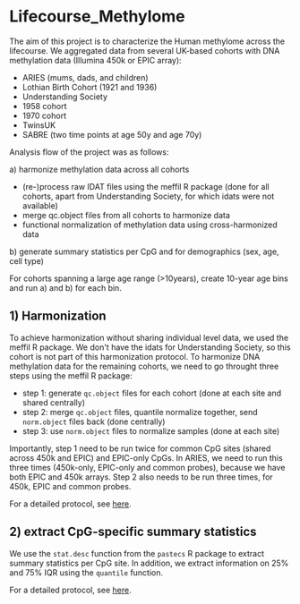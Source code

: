 # Lifecourse_Methylome

The aim of this project is to characterize the Human methylome across the lifecourse.
We aggregated data from several UK-based cohorts with DNA methylation data (Illumina 450k or EPIC array):

+ ARIES (mums, dads, and children)
+ Lothian Birth Cohort (1921 and 1936)
+ Understanding Society
+ 1958 cohort
+ 1970 cohort
+ TwinsUK
+ SABRE (two time points at age 50y and age 70y)

Analysis flow of the project was as follows:

a) harmonize methylation data across all cohorts
  + (re-)process raw IDAT files using the meffil R package (done for all cohorts, apart from Understanding Society, for which idats were not available)
  + merge qc.object files from all cohorts to harmonize data
  + functional normalization of methylation data using cross-harmonized data
 
 b) generate summary statistics per CpG and for demographics (sex, age, cell type)
 
 For cohorts spanning a large age range (>10years), create 10-year age bins and run a) and b) for each bin.
  

## 1) Harmonization

To achieve harmonization without sharing individual level data, we used the meffil R package.
We don't have the idats for Understanding Society, so this cohort is not part of this harmonization protocol.
To harmonize DNA methylation data for the remaining cohorts, we need to go throught three steps using the meffil R package:

- step 1: generate `qc.object` files for each cohort (done at each site and shared centrally)
- step 2: merge `qc.object` files, quantile normalize together, send `norm.object` files back (done centrally) 
- step 3: use `norm.object` files to normalize samples (done at each site)

Importantly, step 1 need to be run twice for common CpG sites (shared across 450k and EPIC) and EPIC-only CpGs. In ARIES, we need to run this three times (450k-only, EPIC-only and common probes), because we have both EPIC and 450k arrays.
Step 2 also needs to be run three times, for 450k, EPIC and common probes.

For a detailed protocol, see [here](https://github.com/stegosaurusrox/Lifecourse_Methylome/wiki).

## 2) extract CpG-specific summary statistics

We use the `stat.desc` function from the `pastecs` R package to extract summary statistics per CpG site. In addition, we extract information on 25% and 75% IQR using the `quantile` function.

For a detailed protocol, see [here](https://github.com/stegosaurusrox/Lifecourse_Methylome/wiki).
